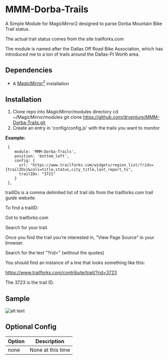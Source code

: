# MMM-Dorba-Trails
A Simple Module for MagicMirror2 designed to parse Dorba Mountain Bike Trail status.

The actual trail status comes from the site trailforks.com

The module is named after the Dallas Off Road Bike Association, which has introduced me to a ton of
trails around the Dallas-Ft Worth area.

## Dependencies
  * A [MagicMirror<sup>2</sup>](https://github.com/MichMich/MagicMirror) installation

## Installation
  1. Clone repo into MagicMirror/modules directory
        cd ~/MagicMirror/modules
        git clone https://github.com/drventure/MMM-Dorba-Trails.git
  2. Create an entry in 'config/config.js' with the trails you want to monitor

 **Example:**
```
 {
    module: 'MMM-Dorba-Trails',
    position: 'bottom_left',
    config: {
      url: "https://www.trailforks.com/widgets/region_list/?rids={trailIDs}&cols=title,status,city_title,last_report_ts",
      trailIDs: "3721"
	}
 },
```

trailIDs is a comma delimited list of trail ids from the trailforks.com trail guide website.

To find a trailID: 

Got to trailforks.com

Search for your trail.

Once you find the trail you're interested in, "View Page Source" in your browser.

Search for the text "?rid=" (without the quotes)

You should find an instance of a line that looks something like this:

https://www.trailforks.com/contribute/trail/?rid=3723

The 3723 is the trail ID.


## Sample
![alt text](https://github.com/drventure/MMM-Dorba-Trails/blob/main/MMM-Dorba-Trails.png "Example")


## Optional Config
| **Option** | **Description** |
| --- | --- |
| none | None at this time |

